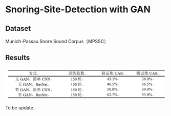 # Snoring-Site-Detection with GAN

## Dataset
Munich-Passau Snore Sound Corpus（MPSSC）

## Results
![image-20230405111106412](https://github.com/GoodMorningPeter/Snoring-Site-Detection/blob/main/img/result.png)

To be update.
